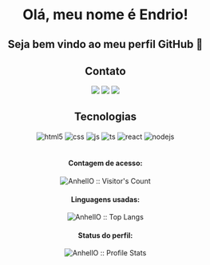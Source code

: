 <h1 Olá, meu nome é Endrio! 
## Seja bem vindo ao meu perfil GitHub 👋 
 
<h1 align="center">Olá, meu nome é Endrio! </h1> 
<h2 align="center">Seja bem vindo ao meu perfil GitHub 👋</h2>
 
<h2 align="center">Contato</h2> 

<div align="center">
<a href = "endrio.alberton@gmail.com"><img src="https://img.shields.io/badge/Gmail-D14836?style=for-the-badge&logo=gmail&logoColor=white" target="_blank"></a>
<a href="https://www.linkedin.com/in/endrio-alberton-8482a6223" target="_blank"><img src="https://img.shields.io/badge/-LinkedIn-%230077B5?style=for-the-badge&logo=linkedin&logoColor=white" target="_blank"></a>   
<a href="https://portifolio-topaz-beta.vercel.app/" target="_blank"><img src="https://img.shields.io/badge/-LinkedIn-%230077B5?style=for-the-badge&logo=linkedin&logoColor=white" target="_blank"></a>   
</div>
  
<h2 align="center">Tecnologias</h2> 

<div align="center" style="display: inline_block">
  <img align="center" alt="html5" src="https://img.shields.io/badge/HTML5-E34F26?style=for-the-badge&logo=html5&logoColor=white" />
  <img align="center" alt="css" src="https://img.shields.io/badge/CSS3-1572B6?style=for-the-badge&logo=css3&logoColor=white" />
  <img align="center" alt="js" src="https://img.shields.io/badge/JavaScript-F7DF1E?style=for-the-badge&logo=javascript&logoColor=black" />
  <img align="center" alt="ts" src="https://img.shields.io/badge/TypeScript-007ACC?style=for-the-badge&logo=typescript&logoColor=white" />
  <img align="center" alt="react" src="https://img.shields.io/badge/React-20232A?style=for-the-badge&logo=react&logoColor=61DAFB" />
  <img align="center" alt="nodejs" src="https://img.shields.io/badge/Node.js-43853D?style=for-the-badge&logo=node.js&logoColor=white" />
</div><br/>
 
<h4 align="center">Contagem de acesso: </h4>

<p align="center"><img src="https://profile-counter.glitch.me/{EndrioAlberton}/count.svg" alt="AnhellO :: Visitor's Count" /></p>

<h4 align="center">Linguagens usadas: </h4>

<p align="center"><img src="https://github-readme-stats.vercel.app/api/top-langs/?username=EndrioAlberton&langs_count=10&theme=tokyonight&layout=compact" alt="AnhellO :: Top Langs" /></p>

<h4 align="center">Status do perfil: </h4>

<p align="center"><img src="https://github-readme-stats.vercel.app/api?username=EndrioAlberton&show_icons=true&theme=synthwave" alt="AnhellO :: Profile Stats" /></p>
